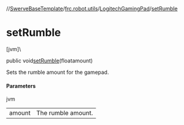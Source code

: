 //[SwerveBaseTemplate](../../../index.md)/[frc.robot.utils](../index.md)/[LogitechGamingPad](index.md)/[setRumble](set-rumble.md)

# setRumble

[jvm]\

public void[setRumble](set-rumble.md)(floatamount)

Sets the rumble amount for the gamepad.

#### Parameters

jvm

| | |
|---|---|
| amount | The rumble amount. |
